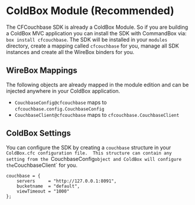 # ColdBox Module (Recommended)

The CFCouchbase SDK is already a ColdBox Module. So if you are building a ColdBox MVC application you can install the SDK with CommandBox via: `box install cfcouchbase`.  The SDK  will be installed in your `modules` directory, create a mapping called `cfcouchbase` for you, manage all SDK instances and create all the WireBox binders for you.

## WireBox Mappings

The following objects are already mapped in the module edition and can be injected anywhere in your ColdBox application.

* `CouchbaseConfig@cfcouchbase` maps to `cfcouchbase.config.CouchbaseConfig`
* `CouchbaseClient@cfcouchbase` maps to `cfcouchbase.CouchbaseClient`

## ColdBox Settings

You can configure the SDK by creating a `couchbase` structure in your `ColdBox.cfc configuration file.  This structure can contain any setting from the `CouchbaseConfig` object and ColdBox will configure the `CouchbaseClient` for you.

```
couchbase = {
    servers 	= "http://127.0.0.1:8091",
    bucketname 	= "default",
    viewTimeout	= "1000"
};
```